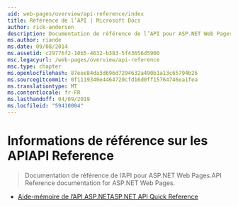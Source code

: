 ```yaml
---
uid: web-pages/overview/api-reference/index
title: Référence de l’API | Microsoft Docs
author: rick-anderson
description: Documentation de référence de l’API pour ASP.NET Web Pages.
ms.author: riande
ms.date: 09/08/2014
ms.assetid: c29776f2-10b5-4632-b383-5f43656d5900
msc.legacyurl: /web-pages/overview/api-reference
msc.type: chapter
ms.openlocfilehash: 87eee84da3d696d7294632a490b1a13c65794b26
ms.sourcegitcommit: 0f1119340e4464720cfd16d0ff15764746ea1fea
ms.translationtype: MT
ms.contentlocale: fr-FR
ms.lasthandoff: 04/09/2019
ms.locfileid: "59410004"
---
```

# <a name="api-reference"></a><span data-ttu-id="33ba3-103">Informations de référence sur les API</span><span class="sxs-lookup"><span data-stu-id="33ba3-103">API Reference</span></span>

> <span data-ttu-id="33ba3-104">Documentation de référence de l’API pour ASP.NET Web Pages.</span><span class="sxs-lookup"><span data-stu-id="33ba3-104">API Reference documentation for ASP.NET Web Pages.</span></span>


- [<span data-ttu-id="33ba3-105">Aide-mémoire de l’API ASP.NET</span><span class="sxs-lookup"><span data-stu-id="33ba3-105">ASP.NET API Quick Reference</span></span>](asp-net-web-pages-api-reference.md)
